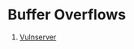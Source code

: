 # Buffer Overflows

1. [Vulnserver](https://github.com/catx0rr/bufferoverflow/tree/master/vulnserver)
